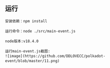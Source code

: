 ##  运行

    安装依赖：npm install
    
    运行命令：node ./src/main-event.js
    
    node版本:v18.4.0
    
    运行main-event.js截图:
    ![image](https://github.com/DDLOVECC/polkadot-event/blob/master/11.png)

